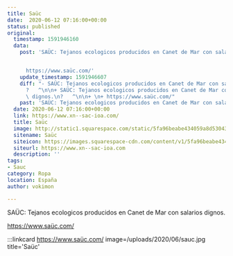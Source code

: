 ```yaml
---
title: Saüc
date:  2020-06-12 07:16:00+00:00
status: published
original:
  timestamp: 1591946160
  data:
    post: 'SAÜC: Tejanos ecologicos producidos en Canet de Mar con salarios dignos.


      https://www.saüc.com/'
    update_timestamp: 1591946607
    diff: "- SAÚC: Tejanos ecologicos producidos en Canet de Mar con salarios dignos.\n\
      ?   ^\n\n+ SAÜC: Tejanos ecologicos producidos en Canet de Mar con salarios\
      \ dignos.\n?   ^\n\n+ \n+ https://www.saüc.com/"
    past: 'SAÚC: Tejanos ecologicos producidos en Canet de Mar con salarios dignos.'
  date: 2020-06-12 07:16:00+00:00
  link: https://www.xn--sac-ioa.com/
  title: Saüc
  image: http://static1.squarespace.com/static/5fa96beabe434059a8d53043/t/5fabc2bbac99946fb7bf145c/1605092034603/sauc+negre+png.png?format=1500w
  sitename: Saüc
  siteicon: https://images.squarespace-cdn.com/content/v1/5fa96beabe434059a8d53043/1605091988279-SYCWS4D4JT3GI9T959C5/ke17ZwdGBToddI8pDm48kN63ixsljBBgGuDbakN5oUZZw-zPPgdn4jUwVcJE1ZvWhcwhEtWJXoshNdA9f1qD7eaDBaxyzPPG4B3J3_Z93rba0zwyBg7HU3Au54i5DoemNfSOfawrEDjb1rtK_bT7rg/favicon.ico?format=100w
  siteurl: https://www.xn--sac-ioa.com
  description: ''
tags:
- Sauc
category: Ropa
location: España
author: vokimon

---
```

SAÜC: Tejanos ecologicos producidos en Canet de Mar con salarios dignos.

https://www.saüc.com/

:::linkcard https://www.saüc.com/ image=/uploads/2020/06/sauc.jpg title='Saüc'



